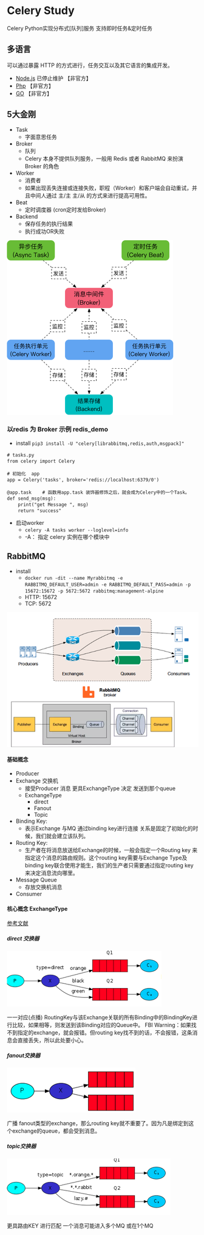 # Celery Study
Celery Python实现分布式[队列]服务 支持即时任务&定时任务

## 多语言
可以通过暴露 HTTP 的方式进行，任务交互以及其它语言的集成开发。
- [Node.js](https://github.com/mher/node-celery) 已停止维护     【非官方】
- [Php](https://github.com/gjedeer/celery-php)                【非官方】
- [GO](https://github.com/gocelery/gocelery)                  【非官方】 

## 5大金刚
- Task
    - 字面意思任务
- Broker
    - 队列
    - Celery 本身不提供队列服务，一般用 Redis 或者 RabbitMQ 来扮演 Broker 的角色
- Worker
    - 消费者
    - 如果出现丢失连接或连接失败，职程（Worker）和客户端会自动重试，并且中间人通过 主/主 主/从 的方式来进行提高可用性。
- Beat
    - 定时调度器  (cron定时发给Broker)
- Backend
    - 保存任务的执行结果
    - 执行成功OR失败  

![Backend](./README/584bbf78e1783.png)

### 以redis 为 Broker 示例  redis_demo
- install `pip3 install -U "celery[librabbitmq,redis,auth,msgpack]"`
```python3
# tasks.py
from celery import Celery

# 初始化  app
app = Celery('tasks', broker='redis://localhost:6379/0')

@app.task    # 函数用app.task 装饰器修饰之后，就会成为Celery中的一个Task。
def send_msg(msg):
    print("get Message ", msg)
    return "success" 
```
- 启动worker
    - `celery -A tasks worker --loglevel=info` 
    - -A： 指定 celery 实例在哪个模块中


## RabbitMQ
- install
    - `docker run -dit --name Myrabbitmq -e RABBITMQ_DEFAULT_USER=admin -e RABBITMQ_DEFAULT_PASS=admin -p 15672:15672 -p 5672:5672 rabbitmq:management-alpine`
    - HTTP: 15672  
    - TCP: 5672

![](./README/20202000.png)
####  基础概念
- Producer
- Exchange 交换机 
    - 接受Producer 消息  更具ExchangeType 决定 发送到那个queue
    - ExchangeType  
        - direct
        - Fanout
        - Topic
- Binding Key:
    - 表示Exchange 与MQ 通过binding key进行连接 关系是固定了初始化的时候，我们就会建立该队列。
- Routing Key:
    - 生产者在将消息放送给Exchange的时候，一般会指定一个Routing key 来指定这个消息的路由规则。这个routing key需要与Exchange Type及binding key联合使用才能生，我们的生产者只需要通过指定routing key来决定消息流向哪里。
- Message Queue 
    - 存放交换机消息
- Consumer
#### 核心概念 ExchangeType
[参考文献](https://www.rabbitmq.com/tutorials/amqp-concepts.html)
##### direct 交换器
![](./README/scp1.png)

一一对应(点播)
RoutingKey与该Exchange关联的所有Binding中的BindingKey进行比较，如果相等，则发送到该Binding对应的Queue中。
FBI Warning：如果找不到指定的exchange，就会报错。但routing key找不到的话，不会报错，这条消息会直接丢失，所以此处要小心。

##### fanout交换器
![](./README/scp2.png)

广播
fanout类型的exchange，那么routing key就不重要了。因为凡是绑定到这个exchange的queue，都会受到消息。

##### topic交换器
![](./README/scp3.png)

更具路由KEY 进行匹配 一个消息可能进入多个MQ 或在1个MQ
